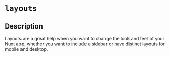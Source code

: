# `layouts`

## Description
Layouts are a great help when you want to change the look and feel of your Nuxt app, whether you want to include a sidebar or have distinct layouts for mobile and desktop.
